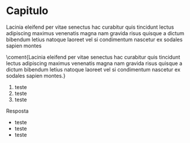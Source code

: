 # Capitulo

Lacinia eleifend per vitae senectus hac curabitur quis tincidunt lectus adipiscing maximus venenatis magna nam gravida risus quisque a dictum bibendum letius natoque laoreet vel si condimentum nascetur ex sodales sapien montes



\coment{Lacinia eleifend per vitae senectus hac curabitur quis tincidunt lectus adipiscing maximus venenatis magna nam gravida risus quisque a dictum bibendum letius natoque laoreet vel si condimentum nascetur ex sodales sapien montes.}

1. teste
1. teste
1. teste


Resposta

* teste
* teste
* teste